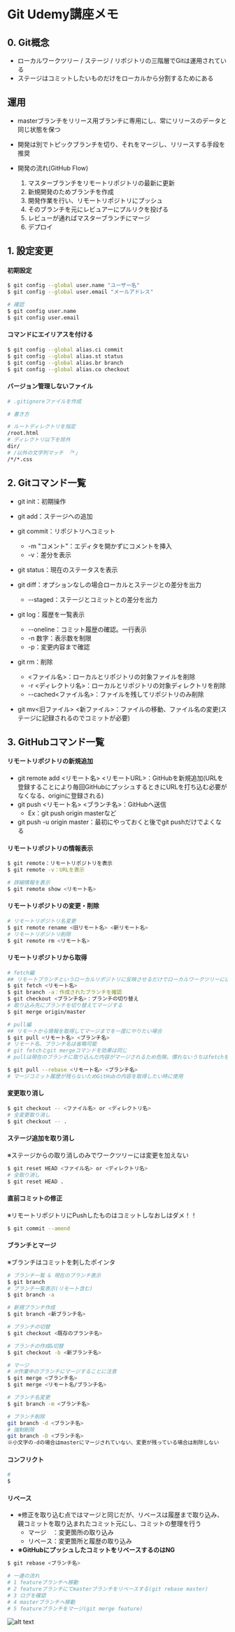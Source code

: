 # Git Udemy講座メモ

## 0. Git概念
- ローカルワークツリー / ステージ / リポジトリの三階層でGitは運用されている
- ステージはコミットしたいものだけをローカルから分割するためにある

## 運用
- masterブランチをリリース用ブランチに専用にし、常にリリースのデータと同じ状態を保つ
- 開発は別でトピックブランチを切り、それをマージし、リリースする手段を推奨

- 開発の流れ(GitHub Flow)
  1. マスターブランチをリモートリポジトリの最新に更新
  2. 新規開発のためブランチを作成
  3. 開発作業を行い、リモートリポジトリにプッシュ
  4. そのブランチを元にレビュアーにプルリクを投げる
  5. レビューが通ればマスターブランチにマージ
  6. デプロイ

## 1. 設定変更
#### 初期設定
```bash
$ git config --global user.name "ユーザー名"
$ git config --global user.email "メールアドレス"

# 確認
$ git config user.name
$ git config user.email
```
#### コマンドにエイリアスを付ける
```bash
$ git config --global alias.ci commit
$ git config --global alias.st status
$ git config --global alias.br branch
$ git config --global alias.co checkout
```

#### バージョン管理しないファイル
```bash
# .gitignoreファイルを作成

# 書き方

# ルートディレクトリを指定
/root.html
# ディレクトリ以下を除外
dir/
# /以外の文字列マッチ 「*」
/*/*.css
```

## 2. Gitコマンド一覧
- git init：初期操作

- git add：ステージへの追加
- git commit：リポジトリへコミット
  - -m "コメント"：エディタを開かずにコメントを挿入
  - -v：差分を表示
- git status：現在のステータスを表示
- git diff：オプションなしの場合ローカルとステージとの差分を出力
  - --staged：ステージとコミットとの差分を出力
- git log：履歴を一覧表示
  - --oneline：コミット履歴の確認。一行表示
  - -n 数字：表示数を制限
  - -p：変更内容まで確認
- git rm：削除
  - <ファイル名>：ローカルとリポジトリの対象ファイルを削除
  - -r <ディレクトリ名>：ローカルとリポジトリの対象ディレクトリを削除
  - --cached<ファイル名>：ファイルを残してリポジトリのみ削除
- git mv<旧ファイル> <新ファイル>：ファイルの移動、ファイル名の変更(ステージに記録されるのでコミットが必要)

## 3. GitHubコマンド一覧
#### リモートリポジトリの新規追加
- git remote add <リモート名> <リモートURL>：GitHubを新規追加(URLを登録することにより毎回GitHubにプッシュするときにURLを打ち込む必要がなくなる、originに登録される)
- git push <リモート名> <ブランチ名>：GitHubへ送信
  - Ex：git push origin masterなど
-  git push -u origin master：最初にやっておくと後でgit pushだけでよくなる

#### リモートリポジトリの情報表示
```bash
$ git remote：リモートリポジトリを表示
$ git remote -v：URLを表示

# 詳細情報を表示
$ git remote show <リモート名>
```

#### リモートリポジトリの変更・削除
```bash
# リモートリポジトリ名変更
$ git remote rename <旧リモート名> <新リモート名>
# リモートリポジトリ削除
$ git remote rm <リモート名>
```

#### リモートリポジトリから取得
```bash
# fetch編
## リモートブランチというローカルリポジトリに反映させるだけでローカルワークツリーには影響を与えない
$ git fetch <リモート名>
$ git branch -a：作成されたブランチを確認
$ git checkout <ブランチ名>：ブランチの切り替え
# 取り込み先にブランチを切り替えてマージする
$ git merge origin/master

# pull編
## リモートから情報を取得してマージまでを一度にやりたい場合
$ git pull <リモート名> <ブランチ名>
# リモート名、ブランチ名は省略可能
# git fetchとgit mergeコマンドを効果は同じ
# pullは現在のブランチに取り込んだ内容がマージされるため危険。慣れないうちはfetchを使用することが推奨。

$ git pull --rebase <リモート名> <ブランチ名>
# マージコミット履歴が残らないためGitHubの内容を取得したい時に使用
```

#### 変更取り消し
```bash
$ git checkout -- <ファイル名> or <ディレクトリ名>
# 全変更取り消し
$ git checkout -- .
``` 

#### ステージ追加を取り消し
※ステージからの取り消しのみでワークツリーには変更を加えない
```bash
$ git reset HEAD <ファイル名> or <ディレクトリ名>
# 全取り消し
$ git reset HEAD .
```

#### 直前コミットの修正
※リモートリポジトリにPushしたものはコミットしなおしはダメ！！
```bash
$ git commit --amend
```

#### ブランチとマージ
※ブランチはコミットを刺したポインタ
```bash
# ブランチ一覧 & 現在のブランチ表示
$ git branch
# ブランチ一覧表示(リモート含む)
$ git branch -a

# 新規ブランチ作成
$ git branch <新ブランチ名>

# ブランチの切替
$ git checkout <既存のブランチ名>

# ブランチの作成&切替
$ git checkout -b <新ブランチ名>

# マージ
# ※作業中のブランチにマージすることに注意
$ git merge <ブランチ名>
$ git merge <リモート名/ブランチ名>

# ブランチ名変更
$ git branch -m <ブランチ名>

# ブランチ削除
git branch -d <ブランチ名>
# 強制削除
git branch -D <ブランチ名>
※小文字の-dの場合はmasterにマージされていない、変更が残っている場合は削除しない
```

#### コンフリクト
```bash
# 
$ 
```

#### リベース
- ※修正を取り込む点ではマージと同じだが、リベースは履歴まで取り込み、親コミットを取り込まれたコミット元にし、コミットの整理を行う
  - マージ　：変更箇所の取り込み
  - リベース：変更箇所と履歴の取り込み
- **※GitHubにプッシュしたコミットをリベースするのはNG**
```bash
$ git rebase <ブランチ名>

# 一連の流れ
# 1 featureブランチへ移動
# 2 featureブランチにてmasterブランチをリベースする(git rebase master)
# 3 ログを確認
# 4 masterブランチへ移動
# 5 featureブランチをマージ(git merge feature)
```
![alt text](img/マージvsリベース.png)